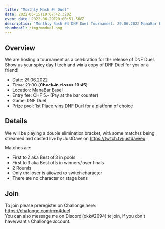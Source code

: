 ```yaml
---
title: "Monthly Mash #4 Duel"
date: 2022-06-15T19:07:42.320Z
event_date: 2022-06-29T20:00:51.568Z
description: "Monthly Mash #4 DNF Duel Tournament. 29.06.2022 ManaBar Basel."
thumbnail: /img/mmduel.png
---
```

## Overview

We are hosting a tournament as a celebration for the release of DNF Duel. Show us your spicy day 1 tech and win a copy of DNF Duel for you or a friend!

* Date: 29.06.2022
* Time: 20:00 (**Check-in closes 19:45**)
* Location: [ManaBar Basel](https://manabar.ch/)
* Entry fee: CHF 5.- (Pay at the bar counter)
* Game: DNF Duel
* Prize pool: 1st Place wins DNF Duel for a platform of choice

## Details

We will be playing a double elimination bracket, with some matches being streamed and casted live by JustDave on <https://twitch.tv/justdaveeu>.

Matches are:

* First to 2 aka Best of 3 in pools
* First to 3 aka Best of 5 in winners/loser finals
* 2 Rounds
* Only the loser is allowed to switch character
* There are no character or stage bans

## Join

To join please preregister on Challonge here: <https://challonge.com/mm4duel>[](https://challonge.com/mm3strive)\
You can also message me on Discord (okk#2094) to join, if you don't have/want a Challonge account.